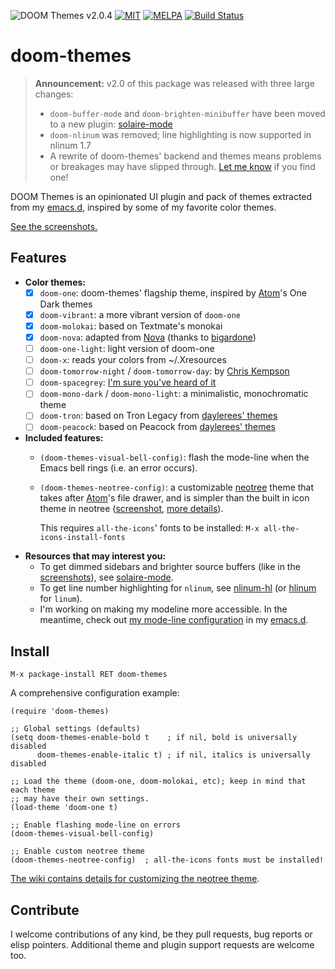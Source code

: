 ![DOOM Themes v2.0.4](https://img.shields.io/badge/doom%20themes-v2.0.4-blue.svg)
[![MIT](https://img.shields.io/badge/license-MIT-green.svg)](./LICENSE)
[![MELPA](http://melpa.org/packages/doom-themes-badge.svg)](http://melpa.org/#/doom-themes)
[![Build Status](https://travis-ci.org/hlissner/emacs-doom-themes.svg?branch=master)](https://travis-ci.org/hlissner/emacs-doom-themes)

# doom-themes

> **Announcement:** v2.0 of this package was released with three large changes:
>
>   + `doom-buffer-mode` and `doom-brighten-minibuffer` have been moved to a new
>     plugin: [solaire-mode]
>   + `doom-nlinum` was removed; line highlighting is now supported in nlinum 1.7
>   + A rewrite of doom-themes' backend and themes means problems or breakages
>     may have slipped through. [Let me know][issues] if you find one!

DOOM Themes is an opinionated UI plugin and pack of themes extracted from my
[emacs.d], inspired by some of my favorite color themes.

[See the screenshots.][screenshots]

## Features

- **Color themes:**
  - [X] `doom-one`: doom-themes' flagship theme, inspired by [Atom]'s One Dark themes
  - [X] `doom-vibrant`: a more vibrant version of `doom-one`
  - [X] `doom-molokai`: based on Textmate's monokai
  - [X] `doom-nova`: adapted from [Nova] (thanks to [bigardone])
  - [ ] `doom-one-light`: light version of doom-one
  - [ ] `doom-x`: reads your colors from ~/.Xresources
  - [ ] `doom-tomorrow-night` / `doom-tomorrow-day`: by [Chris Kempson][tomorrow]
  - [ ] `doom-spacegrey`: [I'm sure you've heard of it][spacegrey]
  - [ ] `doom-mono-dark` / `doom-mono-light`: a minimalistic, monochromatic theme
  - [ ] `doom-tron`: based on Tron Legacy from [daylerees' themes][daylerees]
  - [ ] `doom-peacock`: based on Peacock from [daylerees' themes][daylerees]
- **Included features:**
  - `(doom-themes-visual-bell-config)`: flash the mode-line when the Emacs bell
    rings (i.e. an error occurs).
  - `(doom-themes-neotree-config)`: a customizable [neotree] theme that takes
    after [Atom]'s file drawer, and is simpler than the built in icon theme in
    neotree ([screenshot](/../screenshots/doom-one.png), [more details][wiki]).

    This requires `all-the-icons`' fonts to be installed: `M-x
    all-the-icons-install-fonts`
- **Resources that may interest you:**
  - To get dimmed sidebars and brighter source buffers (like in the
    [screenshots]), see [solaire-mode].
  - To get line number highlighting for `nlinum`, see [nlinum-hl] (or [hlinum] for
    `linum`).
  - I'm working on making my modeline more accessible. In the meantime, check
    out [my mode-line configuration][mode-line] in my [emacs.d].

## Install

`M-x package-install RET doom-themes`

A comprehensive configuration example:

```emacs-lisp
(require 'doom-themes)

;; Global settings (defaults)
(setq doom-themes-enable-bold t    ; if nil, bold is universally disabled
      doom-themes-enable-italic t) ; if nil, italics is universally disabled

;; Load the theme (doom-one, doom-molokai, etc); keep in mind that each theme
;; may have their own settings.
(load-theme 'doom-one t)

;; Enable flashing mode-line on errors
(doom-themes-visual-bell-config)

;; Enable custom neotree theme
(doom-themes-neotree-config)  ; all-the-icons fonts must be installed!
```

[The wiki contains details for customizing the neotree theme][wiki].

## Contribute

I welcome contributions of any kind, be they pull requests, bug reports or elisp
pointers. Additional theme and plugin support requests are welcome too.


[Atom]: http://atom.io
[all-the-icons]: https://github.com/domtronn/all-the-icons.el
[bigardone]: https://github.com/bigardone
[daylerees]: http://daylerees.github.io/
[emacs.d]: https://github.com/hlissner/.emacs.d
[hlinum]: https://melpa.org/#/hlinum
[issues]: https://github.com/hlissner/emacs-doom-themes/issues
[mode-line]: https://github.com/hlissner/.emacs.d/blob/master/modules/ui/doom-modeline/config.el
[neotree]: https://github.com/jaypei/emacs-neotree
[nlinum-hl]: https://github.com/hlissner/emacs-nlinum-hl
[Nova]: https://trevordmiller.com/projects/nova
[screenshots]: https://github.com/hlissner/emacs-doom-themes/tree/screenshots
[solaire-mode]: https://github.com/hlissner/emacs-solaire-mode
[spacegrey]: http://kkga.github.io/spacegray/
[tomorrow]: https://github.com/ChrisKempson/Tomorrow-Theme
[wiki]: https://github.com/hlissner/emacs-doom-themes/wiki
